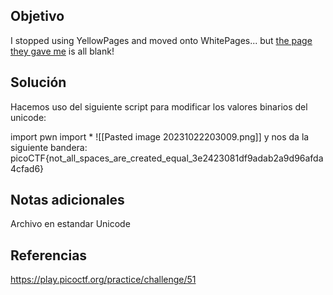## Objetivo
I stopped using YellowPages and moved onto WhitePages... but [the page they gave me](https://jupiter.challenges.picoctf.org/static/fa4a277cfa846e07a5981d8a19288a2e/whitepages.txt) is all blank!

## Solución 
Hacemos uso del siguiente script para modificar los valores binarios del unicode:

import pwn import *
![[Pasted image 20231022203009.png]]
y nos da la siguiente bandera: picoCTF{not_all_spaces_are_created_equal_3e2423081df9adab2a9d96afda4cfad6}

## Notas adicionales
Archivo en estandar Unicode

## Referencias
https://play.picoctf.org/practice/challenge/51